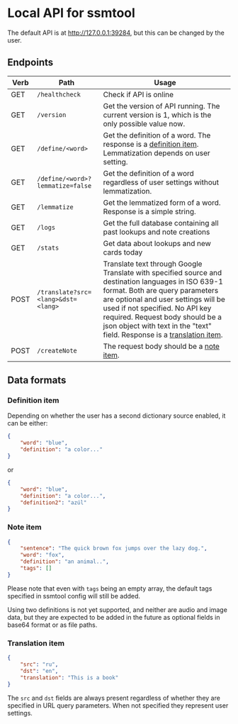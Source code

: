 # Local API for ssmtool
The default API is at http://127.0.0.1:39284, but this can be changed by the user.

## Endpoints
| Verb | Path | Usage |
-------|-------|--------
GET | `/healthcheck` | Check if API is online
GET | `/version` | Get the version of API running. The current version is 1, which is the only possible value now.
GET | `/define/<word>` | Get the definition of a word. The response is a [definition item](#definition-item). Lemmatization depends on user setting.
GET | `/define/<word>?lemmatize=false` | Get the definition of a word regardless of user settings without lemmatization.
GET | `/lemmatize` | Get the lemmatized form of a word. Response is a simple string.
GET | `/logs` | Get the full database containing all past lookups and note creations
GET | `/stats` | Get data about lookups and new cards today
POST| `/translate?src=<lang>&dst=<lang>` | Translate text through Google Translate with specified source and destination languages in ISO 639-1 format. Both are query parameters are optional and user settings will be used if not specified. No API key required. Request body should be a json object with text in the "text" field. Response is a [translation item](#translation-item).
POST | `/createNote` | The request body should be a [note item](#note-item).

## Data formats
### Definition item
Depending on whether the user has a second dictionary source enabled, it can be either:
```json
{
    "word": "blue",
    "definition": "a color..."
}
```
or
```json
{
    "word": "blue",
    "definition": "a color...",
    "definition2": "azúl"
}
```
### Note item
```json
{
    "sentence": "The quick brown fox jumps over the lazy dog.",
    "word": "fox",
    "definition": "an animal..",
    "tags": []
}
```
Please note that even with `tags` being an empty array, the default tags specified in ssmtool config will still be added.

Using two definitions is not yet supported, and neither are audio and image data, but they are expected to be added in the future as optional fields in base64 format or as file paths. 

### Translation item
```json
{
    "src": "ru",
    "dst": "en",
    "translation": "This is a book"
}
```
The `src` and `dst` fields are always present regardless of whether they are specified in URL query parameters. When not specified they represent user settings.